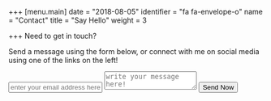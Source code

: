 +++
[menu.main]
date = "2018-08-05"
identifier = "fa fa-envelope-o"
name = "Contact"
title = "Say Hello"
weight = 3

+++
Need to get in touch?

Send a message using the form below, or connect with me on social media using one of the links on the left!

<html><form method="POST" action="https://formspree.io/me@karljtaylor.com">
  <input type="email" name="email" placeholder="enter your email address here!">
  <textarea name="message" placeholder="write your message here!"></textarea>
  <button type="submit">Send Now</button>
</form></html>